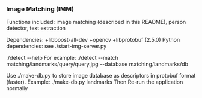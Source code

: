 ### Image Matching (IMM)

Functions included:
image matching (described in this README), person detector, text extraction

Dependencies:
+libboost-all-dev
+opencv
+libprotobuf (2.5.0)
Python dependencies:
see ./start-img-server.py

./detect --help
For example:
./detect --match matching/landmarks/query/query.jpg --database matching/landmarks/db

Use ./make-db.py <db name> to store image database as descriptors in protobuf
format (faster).
Example: ./make-db.py landmarks
Then Re-run the application normally
